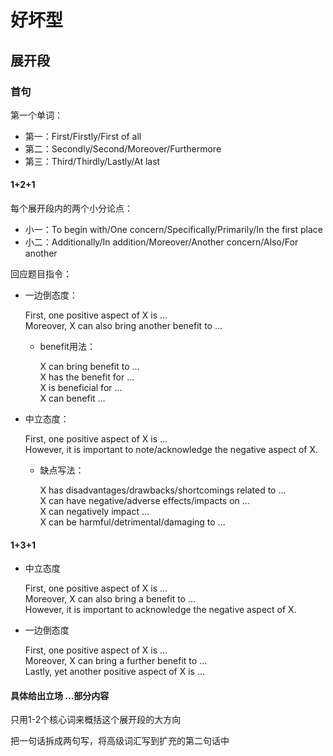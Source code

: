 # 好坏型

## 展开段

### 首句

第一个单词：
- 第一：First/Firstly/First of all
- 第二：Secondly/Second/Moreover/Furthermore
- 第三：Third/Thirdly/Lastly/At last

#### 1+2+1

每个展开段内的两个小分论点：
- 小一：To begin with/One concern/Specifically/Primarily/In the first place
- 小二：Additionally/In addition/Moreover/Another concern/Also/For another

回应题目指令：
- 一边倒态度：

    First, one positive aspect of X is ...  
    Moreover, X can also bring another benefit to ...

    - benefit用法：

        X can bring benefit to ...  
        X has the benefit for ...  
        X is beneficial for ...  
        X can benefit ...

- 中立态度：

    First, one positive aspect of X is ...  
    However, it is important to note/acknowledge the negative aspect of X.

    - 缺点写法：

        X has disadvantages/drawbacks/shortcomings related to ...  
        X can have negative/adverse effects/impacts on ...  
        X can negatively impact ...  
        X can be harmful/detrimental/damaging to ...

#### 1+3+1

- 中立态度

    First, one positive aspect of X is ...  
    Moreover, X can also bring a benefit to ...  
    However, it is important to acknowledge the negative aspect of X.

- 一边倒态度

    First, one positive aspect of X is ...  
    Moreover, X can bring a further benefit to ...  
    Lastly, yet another positive aspect of X is ...

#### 具体给出立场 ...部分内容

只用1-2个核心词来概括这个展开段的大方向

把一句话拆成两句写，将高级词汇写到扩充的第二句话中